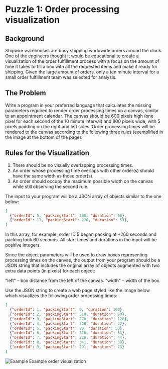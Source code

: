 Puzzle 1: Order processing visualization
========================================

Background
----------
Shipwire warehouses are busy shipping worldwide orders around the clock. One of the engineers thought it would be educational to create a visualization of the order fulfillment process with a focus on the amount of time it takes to fill a box with all the requested items and make it ready for shipping. Given the large amount of orders, only a ten minute interval for a small order fulfillment team was selected for analysis.

The Problem
-----------
Write a program in your preferred language that calculates the missing parameters required to render order processing times on a canvas, similar to an appointment calendar. The canvas should be 600 pixels high (one pixel for each second of the 10 minute interval) and 800 pixels wide, with 5 pixels padding on the right and left sides.  Order processing times will be rendered to the canvas according to the following three rules (exemplified in the image at the bottom of the page):

Rules for the Visualization
---------------------------
1. There should be no visually overlapping processing times.
2. An order whose processing time overlaps with other order(s) should have the same width as those order(s).
3. An order should occupy the maximum possible width on the canvas while still observing the second rule.

The input to your program will be a JSON array of objects similar to the one below:

```json
[
  {"orderId": 5, "packingStart": 260, "duration": 60},
  {"orderId": 17, "packingStart": 270, "duration": 53},
]
```

In this array, for example, order ID 5 began packing at +260 seconds and packing took 60 seconds. All start times and durations in the input will be positive integers.

Since the object parameters will be used to draw boxes representing processing times on the canvas, the output from your program should be a JSON string that includes the original array of objects augmented with two extra data points (in pixels) for each object:

"left" – box distance from the left of the canvas.
"width" – width of the box.

Use the JSON string to create a web page styled like the image below which visualizes the following order processing times:

```json
[
  {"orderId": 1, "packingStart": 0, "duration": 160},
  {"orderId": 2, "packingStart": 510, "duration": 90},
  {"orderId": 3, "packingStart": 270, "duration": 128},
  {"orderId": 4, "packingStart": 320, "duration": 22},
  {"orderId": 5, "packingStart": 80, "duration": 53},
  {"orderId": 6, "packingStart": 316, "duration": 83},
  {"orderId": 7, "packingStart": 220, "duration": 44},
  {"orderId": 8, "packingStart": 341, "duration": 39},
  {"orderId": 9, "packingStart": 291, "duration": 73}
]
```

![Example](https://raw.github.com/somlor/order_visualization/master/example.jpg "Example visualization")
Example order visualization


